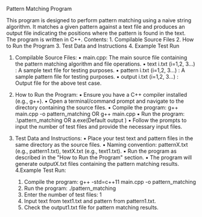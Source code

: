 Pattern Matching Program 

This program is designed to perform pattern matching using a naive string algorithm. It matches 
a given pattern against a text file and produces an output file indicating the positions where the 
pattern is found in the text. The program is written in C++.
Contents:
    1. Compilable Source Files
    2. How to Run the Program
    3. Test Data and Instructions
    4. Example Test Run
1. Compilable Source Files:
    ▪ main.cpp: The main source file containing the pattern matching algorithm and file 
    operations.
    ▪ text i.txt (i=1,2, 3...) : A sample text file for testing purposes.
    ▪ pattern i.txt (i=1,2, 3...) : A sample pattern file for testing purposes.
    ▪ output i.txt (i=1,2, 3...) : Output file for the above test case.
2. How to Run the Program:
    ▪ Ensure you have a C++ compiler installed (e.g., g++).
    ▪ Open a terminal/command prompt and navigate to the directory containing the source 
    files.
    ▪ Compile the program: g++ main.cpp -o pattern_matching OR g++ main.cpp
    ▪ Run the program: .\pattern_matching OR a.exe(Default output )
    ▪ Follow the prompts to input the number of test files and provide the necessary input 
    files.
     
3. Test Data and Instructions:
    ▪ Place your test text and pattern files in the same directory as the source files.
    ▪ Naming convention: patternX.txt (e.g., pattern1.txt), textX.txt (e.g., text1.txt).
    ▪ Run the program as described in the "How to Run the Program" section.
    ▪ The program will generate outputX.txt files containing the pattern matching results.
4.Example Test Run:
    1. Compile the program: g++ -std=c++11 main.cpp -o pattern_matching
    2. Run the program: ./pattern_matching
    3. Enter the number of test files: 1
    4. Input text from text1.txt and pattern from pattern1.txt.
    5. Check the output1.txt file for pattern matching results.
